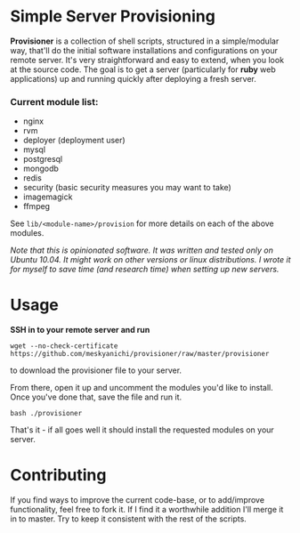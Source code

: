 Simple Server Provisioning
==========================

**Provisioner** is a collection of shell scripts, structured in a simple/modular way, that'll do the initial software installations and configurations on your remote server. It's very straightforward and easy to extend, when you look at the source code. The goal is to get a server (particularly for **ruby** web applications) up and running quickly after deploying a fresh server.

### Current module list:

- nginx
- rvm
- deployer (deployment user)
- mysql
- postgresql
- mongodb
- redis
- security (basic security measures you may want to take)
- imagemagick
- ffmpeg

See `lib/<module-name>/provision` for more details on each of the above modules.

*Note that this is opinionated software. It was written and tested only on Ubuntu 10.04. It might work on other versions or linux distributions. I wrote it for myself to save time (and research time) when setting up new servers.*


Usage
=====

**SSH in to your remote server and run**

    wget --no-check-certificate https://github.com/meskyanichi/provisioner/raw/master/provisioner

to download the provisioner file to your server.

From there, open it up and uncomment the modules you'd like to install. Once you've done that, save the file and run it.

    bash ./provisioner

That's it - if all goes well it should install the requested modules on your server.


Contributing
============

If you find ways to improve the current code-base, or to add/improve functionality, feel free to fork it. If I find it a worthwhile addition I'll merge it in to master. Try to keep it consistent with the rest of the scripts.